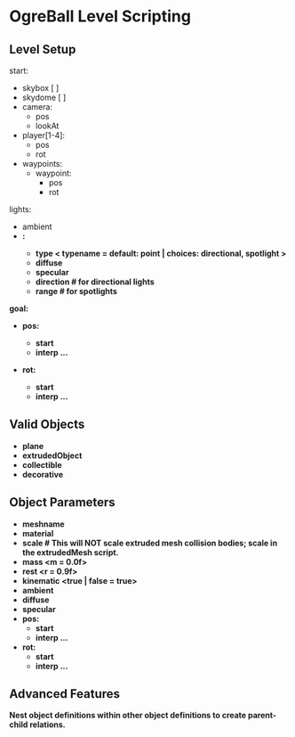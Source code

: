 OgreBall Level Scripting
==========================

## Level Setup

start:

* skybox <matName> [ <distance> ]
* skydome <matName> [ <curvature> <tiling> <distance> ]
* camera:
  * pos <x> <y> <z>
  * lookAt <x> <y> <z>
* player[1-4]:
  * pos <x> <y> <z>
  * rot <x> <y> <z>
* waypoints:
  * waypoint:
    * pos <x> <y> <z>
    * rot <x> <y> <z>

lights:

* ambient <r> <g> <b>
* <lightname>:
  * type < typename = default: point | choices: directional, spotlight >
  * diffuse <r> <g> <b>
  * specular <r> <g> <b>
  * direction <x> <y> <z>  # for directional lights
  * range <r1> <r2>        # for spotlights

goal:

* pos:
  * start <x> <y> <z>
  * interp <timeFromLast> <x> <y> <z>
  ...

* rot:
  * start <yaw> <pitch> <roll>
  * interp <timeFromLast> <yaw> <pitch> <roll>
  ...

## Valid Objects

* plane
* extrudedObject
* collectible
* decorative

## Object Parameters

* meshname <meshName>
* material <matName>
* scale <x> <y> <z>  # This will NOT scale extruded mesh collision bodies; scale in the extrudedMesh script.
* mass <m = 0.0f>
* rest <r = 0.9f>
* kinematic <true | false = true>
* ambient <r> <g> <b>
* diffuse <r> <g> <b> <a>
* specular <r> <g> <b> <a>
* pos:
  * start <x> <y> <z>
  * interp <timeFromLast> <x> <y> <z>
  ...
* rot:
  * start <yaw> <pitch> <roll>
  * interp <timeFromLast> <yaw> <pitch> <roll>
  ...

## Advanced Features

Nest object definitions within other object definitions to create parent-child relations.